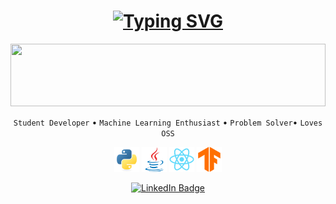 <h1 align="center">
  <a href="https://git.io/typing-svg">
    <img src="https://readme-typing-svg.herokuapp.com?font=Fira+Code&size=30&duration=3000&pause=1000&color=36BCF7FF&center=true&vCenter=true&width=435&lines=Hello%2C+I'm+Vaishakh;Welcome+to+my+GitHub" alt="Typing SVG" />
  </a>
</h1>

<p align="center">
  <img src="https://raw.githubusercontent.com/rodrigograca31/rodrigograca31/master/matrix.svg" width="100%" height="100">
</p>

<p align="center">
  <code>Student Developer</code> • <code>Machine Learning Enthusiast</code> • <code>Problem Solver</code>• <code>Loves OSS</code>
</p>

<p align="center">
  <img src="https://github.com/devicons/devicon/blob/master/icons/python/python-original.svg" width="40" height="40">
  <img src="https://github.com/devicons/devicon/blob/master/icons/java/java-original.svg" width="40" height="40">
  <img src="https://github.com/devicons/devicon/blob/master/icons/react/react-original.svg" width="40" height="40">
  <img src="https://github.com/devicons/devicon/blob/master/icons/tensorflow/tensorflow-original.svg" width="40" height="40">
</p>

<p align="center">
  <a href="https://www.linkedin.com/in/vaishakh-m-561a5523a/">
    <img src="https://img.shields.io/badge/-Vaishakh-blue?style=flat-square&logo=Linkedin&logoColor=white&link=https://www.linkedin.com/in/vaishakh-m-561a5523a/" alt="LinkedIn Badge">
  </a>
</p>
